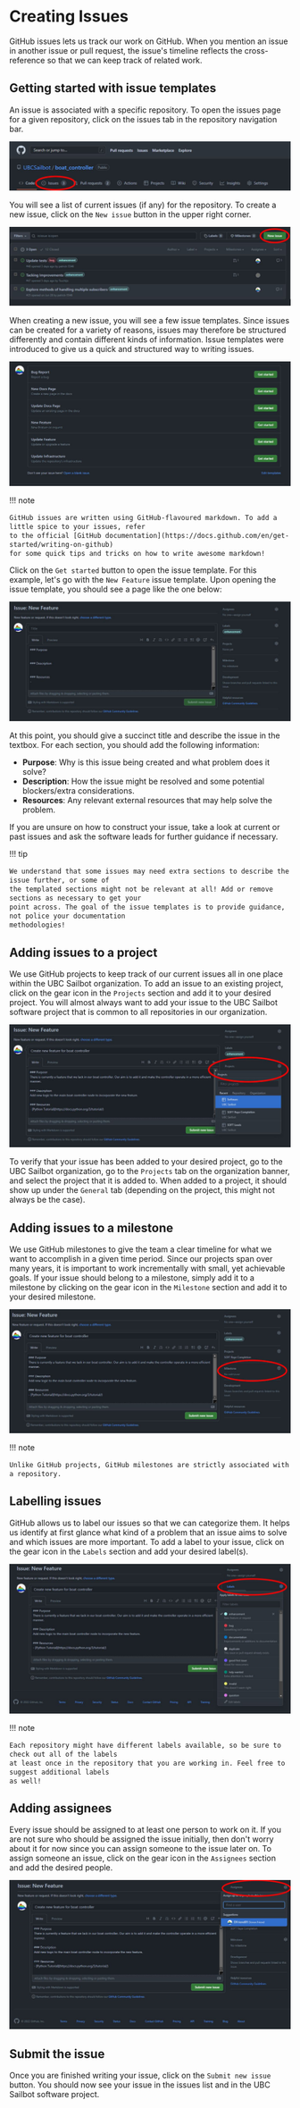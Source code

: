 # Creating Issues

GitHub issues lets us track our work on GitHub. When you mention an issue in another issue or pull request,
the issue's timeline reflects the cross-reference so that we can keep track of related work.

## Getting started with issue templates

An issue is associated with a specific repository. To open the issues page for a given repository, click on
the issues tab in the repository navigation bar.

![image](../../../assets/images/github/workflow/issue_tab.png)

You will see a list of current issues (if any) for the repository. To create a new issue, click on the
`New issue` button in the upper right corner.

![image](../../../assets/images/github/workflow/issue_list.png)

When creating a new issue, you will see a few issue templates. Since issues can be created for a variety of reasons,
issues may therefore be structured differently and contain different kinds of information. Issue templates were
introduced to give us a quick and structured way to writing issues.

![image](../../../assets/images/github/workflow/issue_template_list.png)

!!! note

    GitHub issues are written using GitHub-flavoured markdown. To add a little spice to your issues, refer
    to the official [GitHub documentation](https://docs.github.com/en/get-started/writing-on-github) 
    for some quick tips and tricks on how to write awesome markdown!

Click on the `Get started` button to open the issue template. For this example, let's go with the `New Feature`
issue template. Upon opening the issue template, you should see a page like the one below:

![image](../../../assets/images/github/workflow/new_feature_template.png)

At this point, you should give a succinct title and describe the issue in the textbox. For each section, you should
add the following information:

- **Purpose**: Why is this issue being created and what problem does it solve?
- **Description**: How the issue might be resolved and some potential blockers/extra considerations.
- **Resources**: Any relevant external resources that may help solve the problem.

If you are unsure on how to construct your issue, take a look at current or past issues and ask the software leads
for further guidance if necessary.

!!! tip

    We understand that some issues may need extra sections to describe the issue further, or some of
    the templated sections might not be relevant at all! Add or remove sections as necessary to get your
    point across. The goal of the issue templates is to provide guidance, not police your documentation
    methodologies!

## Adding issues to a project

We use GitHub projects to keep track of our current issues all in one place within the UBC Sailbot organization.
To add an issue to an existing project, click on the gear icon in the `Projects` section and add it to your desired
project. You will almost always want to add your issue to the UBC Sailbot software project that is common to all
repositories in our organization.

![image](../../../assets/images/github/workflow/gh_project.png)

To verify that your issue has been added to your desired project, go to the UBC Sailbot organization, go
to the `Projects` tab on the organization banner, and select the project that it is added to. When added
to a project, it should show up under the `General` tab (depending on the project, this might not always
be the case).

## Adding issues to a milestone

We use GitHub milestones to give the team a clear timeline for what we want to accomplish in a given
time period. Since our projects span over many years, it is important to work incrementally with small,
yet achievable goals. If your issue should belong to a milestone, simply add it to a milestone by clicking
on the gear icon in the `Milestone` section and add it to your desired milestone.

![image](../../../assets/images/github/workflow/gh_milestone.png)

!!! note

    Unlike GitHub projects, GitHub milestones are strictly associated with a repository.

## Labelling issues

GitHub allows us to label our issues so that we can categorize them. It helps us identify at first glance what
kind of a problem that an issue aims to solve and which issues are more important. To add a label to your issue,
click on the gear icon in the `Labels` section and add your desired label(s).

![image](../../../assets/images/github/workflow/gh_labels.png)

!!! note

    Each repository might have different labels available, so be sure to check out all of the labels
    at least once in the repository that you are working in. Feel free to suggest additional labels
    as well!

## Adding assignees

Every issue should be assigned to at least one person to work on it. If you are not sure who should be assigned
the issue initially, then don't worry about it for now since you can assign someone to the issue later on. To
assign someone an issue, click on the gear icon in the `Assignees` section and add the desired people.

![image](../../../assets/images/github/workflow/gh_assignee.png)

## Submit the issue

Once you are finished writing your issue, click on the `Submit new issue` button. You should now see your issue
in the issues list and in the UBC Sailbot software project.
